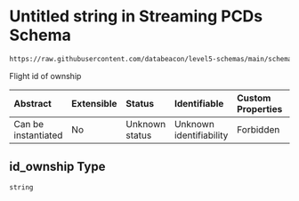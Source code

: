 # Untitled string in Streaming PCDs Schema

```txt
https://raw.githubusercontent.com/databeacon/level5-schemas/main/schemas/batch/pcds.schema.json#/properties/id_ownship
```

Flight id of ownship

| Abstract            | Extensible | Status         | Identifiable            | Custom Properties | Additional Properties | Access Restrictions | Defined In                                                                    |
| :------------------ | :--------- | :------------- | :---------------------- | :---------------- | :-------------------- | :------------------ | :---------------------------------------------------------------------------- |
| Can be instantiated | No         | Unknown status | Unknown identifiability | Forbidden         | Allowed               | none                | [pcds.schema.json\*](../../out/batch/pcds.schema.json "open original schema") |

## id\_ownship Type

`string`
